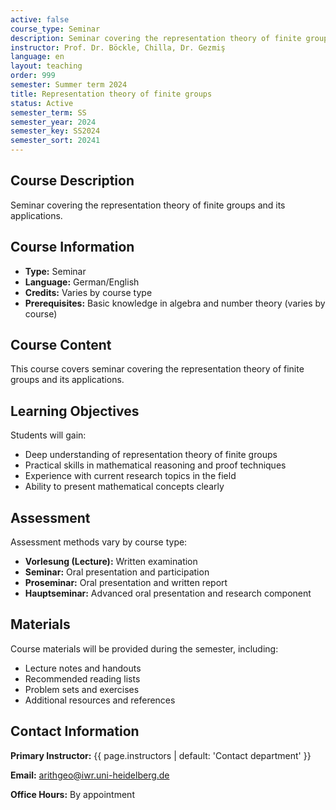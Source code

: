 ```yaml
---
active: false
course_type: Seminar
description: Seminar covering the representation theory of finite groups and its applications.
instructor: Prof. Dr. Böckle, Chilla, Dr. Gezmiş
language: en
layout: teaching
order: 999
semester: Summer term 2024
title: Representation theory of finite groups
status: Active
semester_term: SS
semester_year: 2024
semester_key: SS2024
semester_sort: 20241
---
```

## Course Description

Seminar covering the representation theory of finite groups and its applications.

## Course Information

- **Type:** Seminar
- **Language:** German/English
- **Credits:** Varies by course type
- **Prerequisites:** Basic knowledge in algebra and number theory (varies by course)

## Course Content

This course covers seminar covering the representation theory of finite groups and its applications.

## Learning Objectives

Students will gain:
- Deep understanding of representation theory of finite groups
- Practical skills in mathematical reasoning and proof techniques
- Experience with current research topics in the field
- Ability to present mathematical concepts clearly

## Assessment

Assessment methods vary by course type:
- **Vorlesung (Lecture):** Written examination
- **Seminar:** Oral presentation and participation
- **Proseminar:** Oral presentation and written report
- **Hauptseminar:** Advanced oral presentation and research component

## Materials

Course materials will be provided during the semester, including:
- Lecture notes and handouts
- Recommended reading lists
- Problem sets and exercises
- Additional resources and references

## Contact Information

**Primary Instructor:** {{ page.instructors | default: 'Contact department' }}

**Email:** [arithgeo@iwr.uni-heidelberg.de](mailto:arithgeo@iwr.uni-heidelberg.de)

**Office Hours:** By appointment